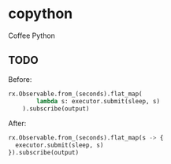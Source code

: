 # copython

Coffee Python

## TODO

Before:

```py
rx.Observable.from_(seconds).flat_map(
        lambda s: executor.submit(sleep, s)
    ).subscribe(output)
```

After:

```py
rx.Observable.from_(seconds).flat_map(s -> {
  executor.submit(sleep, s)
}).subscribe(output)
```
